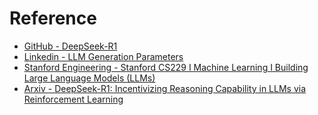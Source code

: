 # Reference

- [GitHub - DeepSeek-R1](https://github.com/deepseek-ai/DeepSeek-R1/tree/main)
- [Linkedin - LLM Generation Parameters](https://www.linkedin.com/posts/cornellius-yudha-wijaya_lets-learn-something-fascinating%F0%9D%90%96%F0%9D%90%A1%F0%9D%90%9A-activity-7287672606596440066-CfWC?utm_source=share&utm_medium=member_desktop)
- [Stanford Engineering - Stanford CS229 I Machine Learning I Building Large Language Models (LLMs)](https://www.youtube.com/watch?v=9vM4p9NN0Ts)
- [Arxiv - DeepSeek-R1: Incentivizing Reasoning Capability in LLMs via
Reinforcement Learning](https://arxiv.org/pdf/2501.12948)
